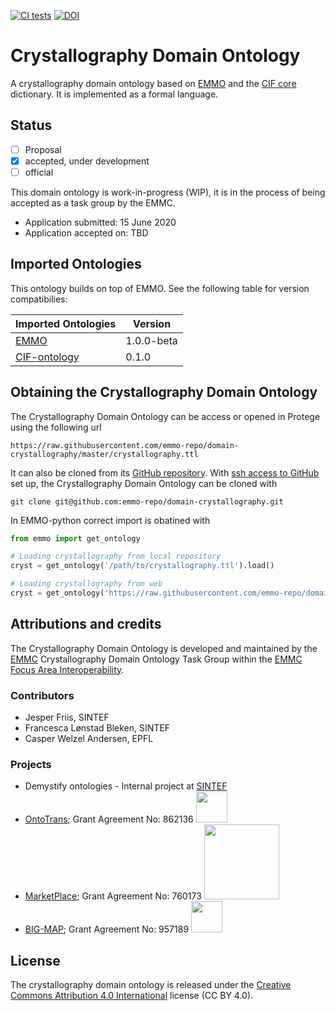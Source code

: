 [![CI tests](https://github.com/emmo-repo/domain-crystallography/workflows/CI%20emmocheck/badge.svg)](https://github.com/emmo-repo/domain-crystallography/actions/)
[![DOI](https://zenodo.org/badge/357254456.svg)](https://zenodo.org/badge/latestdoi/357254456)



Crystallography Domain Ontology
===============================
A crystallography domain ontology based on [EMMO][1] and the [CIF core][2] dictionary.
It is implemented as a formal language.


Status
------
- [ ] Proposal
- [X] accepted, under development
- [ ] official

This domain ontology is work-in-progress (WIP), it is in the process
of being accepted as a task group by the EMMC.

* Application submitted: 15 June 2020
* Application accepted on: TBD


Imported Ontologies
-------------------
This ontology builds on top of EMMO. See the following table for version
compatibilies:

| Imported Ontologies | Version           |
| ------------------- | ----------------- |
| [EMMO][1]           | 1.0.0-beta        |
| [CIF-ontology][2]   | 0.1.0             |



Obtaining the Crystallography Domain Ontology
---------------------------------------------
The Crystallography Domain Ontology can be access or opened in Protege
using the following url

    https://raw.githubusercontent.com/emmo-repo/domain-crystallography/master/crystallography.ttl

It can also be cloned from its [GitHub repository][3].  With [ssh
access to GitHub][github-ssh] set up, the Crystallography Domain
Ontology can be cloned with

    git clone git@github.com:emmo-repo/domain-crystallography.git

In EMMO-python correct import is obatined with

```python
from emmo import get_ontology

# Loading crystallography from local repository
cryst = get_ontology('/path/to/crystallography.ttl').load()

# Loading crystallography from web
cryst = get_ontology('https://raw.githubusercontent.com/emmo-repo/domain-crystallography/master/crystallography.ttl').load()
```


Attributions and credits
------------------------
The Crystallography Domain Ontology is developed and maintained by the
[EMMC][EMMC] Crystallography Domain Ontology Task Group within the [EMMC Focus
Area Interoperability][EMMC-interoperability].

### Contributors
- Jesper Friis, SINTEF
- Francesca Lønstad Bleken, SINTEF
- Casper Welzel Andersen, EPFL

### Projects
- Demystify ontologies - Internal project at [SINTEF](www.sintef.no)
- [OntoTrans](https://ontotrans.eu/);
  Grant Agreement No: 862136
  <img src="https://ontotrans.eu/wp-content/uploads/2020/05/ot_logo_rosa_gro%C3%9F.svg" height="50">
- [MarketPlace](https://www.the-marketplace-project.eu/);
  Grant Agreement No: 760173
  <img src="https://www.the-marketplace-project.eu/content/dam/iwm/the-marketplace-project/images/MARKETPLACE_LOGO_300dpi.png" width="120">
- [BIG-MAP](https://www.big-map.eu/);
  Grant Agreement No: 957189
  <img src="https://avatars1.githubusercontent.com/u/72801303?s=200&v=4" height="50">


License
-------
The crystallography domain ontology is released under the [Creative
Commons Attribution 4.0 International](https://creativecommons.org/licenses/by/4.0/legalcode) license (CC BY 4.0).


[1]: https://github.com/emmo-repo/EMMO
[2]: https://github.com/emmo-repo/CIF-ontology
[3]: https://github.com/emmo-repo/domain-crystallography
[github]: https://github.com/
[github-ssh]: https://docs.github.com/en/github/authenticating-to-github/generating-a-new-ssh-key-and-adding-it-to-the-ssh-agent
[EMMC]: https://emmc.eu/
[EMMC-interoperability]: https://emmc.eu/activities/emmc-focus-areas/interoperability
